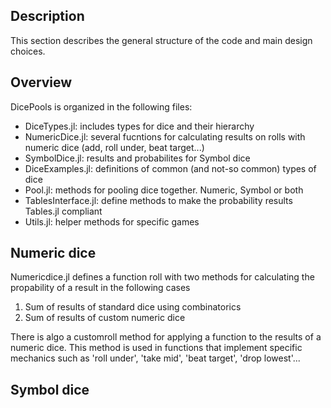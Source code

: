## Description

This section describes the general structure of the code and main design choices.

## Overview

DicePools is organized in the following files:

- DiceTypes.jl: includes types for dice and their hierarchy 
- NumericDice.jl: several fucntions for calculating results on rolls with numeric dice (add, roll under, beat target...)
- SymbolDice.jl: results and probabilites for Symbol dice
- DiceExamples.jl: definitions of common (and not-so common) types of dice
- Pool.jl: methods for pooling dice together. Numeric, Symbol or both
- TablesInterface.jl: define methods to make the probability results Tables.jl compliant
- Utils.jl: helper methods for specific games

## Numeric dice

Numericdice.jl  defines a function roll with two methods for calculating the propability of a result in the following cases
1.  Sum of results of standard dice using combinatorics
2.  Sum of results of custom numeric dice

There is algo a customroll method for applying a function to the results of a numeric dice. This method is used in functions that implement specific mechanics such as 'roll under', 'take mid', 'beat target', 'drop lowest'...

## Symbol dice